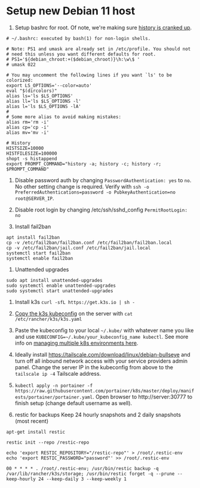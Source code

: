 # Setup new Debian 11 host

1. Setup bashrc for root. Of note, we're making sure [history is cranked up](https://www.digitalocean.com/community/tutorials/how-to-use-bash-history-commands-and-expansions-on-a-linux-vps).

```
# ~/.bashrc: executed by bash(1) for non-login shells.

# Note: PS1 and umask are already set in /etc/profile. You should not
# need this unless you want different defaults for root.
# PS1='${debian_chroot:+($debian_chroot)}\h:\w\$ '
# umask 022

# You may uncomment the following lines if you want `ls' to be colorized:
export LS_OPTIONS='--color=auto'
eval "$(dircolors)"
alias ls='ls $LS_OPTIONS'
alias ll='ls $LS_OPTIONS -l'
alias l='ls $LS_OPTIONS -lA'
#
# Some more alias to avoid making mistakes:
alias rm='rm -i'
alias cp='cp -i'
alias mv='mv -i'

# History
HISTSIZE=10000
HISTFILESIZE=100000
shopt -s histappend
export PROMPT_COMMAND="history -a; history -c; history -r; $PROMPT_COMMAND"
```

1. Disable password auth by changing `PasswordAuthentication: yes` to `no`. No other setting change is required. Verify with `ssh -o PreferredAuthentications=password -o PubkeyAuthentication=no root@SERVER_IP`.

1. Disable root login by changing /etc/ssh/sshd_config `PermitRootLogin: no`

1. Install fail2ban

```
apt install fail2ban
cp -v /etc/fail2ban/fail2ban.conf /etc/fail2ban/fail2ban.local
cp -v /etc/fail2ban/jail.conf /etc/fail2ban/jail.local
systemctl start fail2ban
systemctl enable fail2ban
```

1. Unattended upgrades

```
sudo apt install unattended-upgrades
sudo systemctl enable unattended-upgrades
sudo systemctl start unattended-upgrades
```

1. Install k3s `curl -sfL https://get.k3s.io | sh -`

1. [Copy the k3s kubeconfig](https://rancher.com/docs/k3s/latest/en/cluster-access/) on the server with `cat /etc/rancher/k3s/k3s.yaml`

1. Paste the kubeconfig to your local `~/.kube/` with whatever name you like and use `KUBECONFIG=~/.kube/your_kubeconfig_name kubectl`. See more info on [managing multiple k8s environments here](https://kubernetes.io/docs/tasks/access-application-cluster/configure-access-multiple-clusters/).

1. Ideally install https://tailscale.com/download/linux/debian-bullseye and turn off all inbound network access with your service providers admin panel. Change the server IP in the kubeconfig from above to the `tailscale ip -4` Tailscale address.

1. `kubectl apply -n portainer -f https://raw.githubusercontent.com/portainer/k8s/master/deploy/manifests/portainer/portainer.yaml`. Open browser to http://server:30777 to finish setup (change default username as well).

1. restic for backups
Keep 24 hourly snapshots and 2 daily snapshots (most recent)
```
apt-get install restic

restic init --repo /restic-repo

echo 'export RESTIC_REPOSITORY="/restic-repo"' > /root/.restic-env
echo 'export RESTIC_PASSWORD="password"' >> /root/.restic-env

00 * * * * . /root/.restic-env; /usr/bin/restic backup -q /var/lib/rancher/k3s/storage; /usr/bin/restic forget -q --prune --keep-hourly 24 --keep-daily 3 --keep-weekly 1
```
